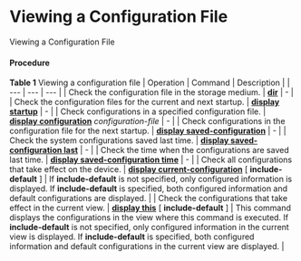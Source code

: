 Viewing a Configuration File
============================

Viewing a Configuration File

#### Procedure

**Table 1** Viewing a configuration file
| Operation | Command | Description |
| --- | --- | --- |
| Check the configuration file in the storage medium. | [**dir**](cmdqueryname=dir) | - |
| Check the configuration files for the current and next startup. | [**display startup**](cmdqueryname=display+startup) | - |
| Check configurations in a specified configuration file. | [**display configuration**](cmdqueryname=display+configuration) *configuration-file* | - |
| Check configurations in the configuration file for the next startup. | [**display saved-configuration**](cmdqueryname=display+saved-configuration) | - |
| Check the system configurations saved last time. | [**display saved-configuration last**](cmdqueryname=display+saved-configuration+last) | - |
| Check the time when the configurations are saved last time. | [**display saved-configuration time**](cmdqueryname=display+saved-configuration+time) | - |
| Check all configurations that take effect on the device. | [**display current-configuration**](cmdqueryname=display+current-configuration) [ **include-default** ] | If **include-default** is not specified, only configured information is displayed. If **include-default** is specified, both configured information and default configurations are displayed. |
| Check the configurations that take effect in the current view. | [**display this**](cmdqueryname=display+this) [ **include-default** ] | This command displays the configurations in the view where this command is executed.  If **include-default** is not specified, only configured information in the current view is displayed. If **include-default** is specified, both configured information and default configurations in the current view are displayed. |